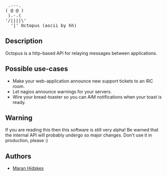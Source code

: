 <pre>
 .---.
( @ @ )
 ).-.(
'/||||\'
  '|' Octopus (ascii by hh)
</pre>

Description
-----------
Octopus is a http-based API for relaying messages between applications.

Possible use-cases
------------------
- Make your web-application announce new support tickets to an IRC room.
- Let nagios announce warnings for your servers.
- Wire your bread-toaster so you can AIM notifications when your toast is ready.

Warning
-------
If you are reading this then this software is still very alpha! Be warned that the internal API will probably undergo so major 
changes. Don't use it in production, please :)

Authors
-------
* [Maran Hidskes](http://agile-pandas.com)